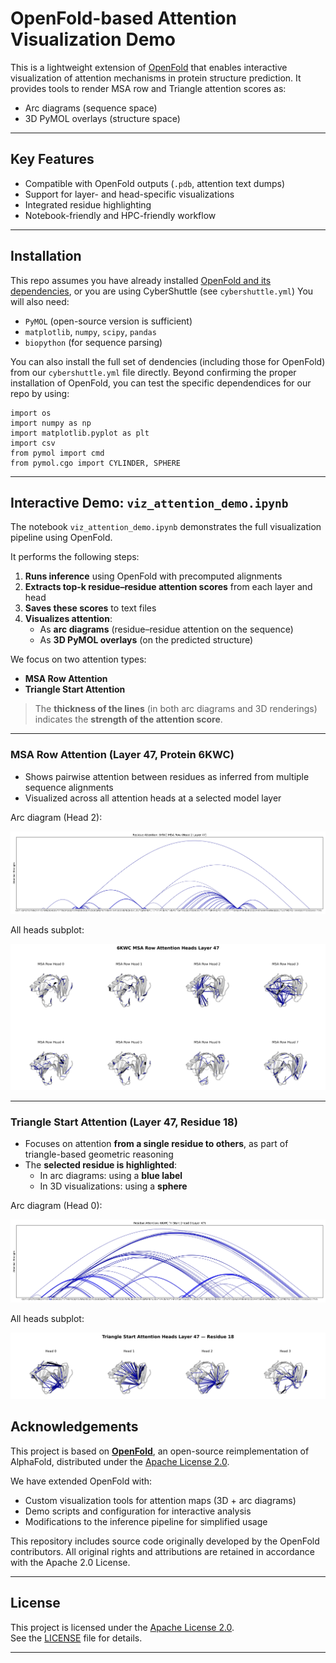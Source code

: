 # OpenFold-based Attention Visualization Demo

This is a lightweight extension of [OpenFold](https://github.com/aqlaboratory/openfold) that enables interactive visualization of attention mechanisms in protein structure prediction. It provides tools to render MSA row and Triangle attention scores as:

- Arc diagrams (sequence space)
- 3D PyMOL overlays (structure space)

---

## Key Features

- Compatible with OpenFold outputs (`.pdb`, attention text dumps)
- Support for layer- and head-specific visualizations
- Integrated residue highlighting
- Notebook-friendly and HPC-friendly workflow

---

## Installation

This repo assumes you have already installed [OpenFold and its dependencies](https://openfold.readthedocs.io/en/latest/Installation.html), or you are using CyberShuttle (see `cybershuttle.yml`)
You will also need:
- `PyMOL` (open-source version is sufficient)
- `matplotlib`, `numpy`, `scipy`, `pandas`
- `biopython` (for sequence parsing)

You can also install the full set of dendencies (including those for OpenFold) from our `cybershuttle.yml` file directly.
Beyond confirming the proper installation of OpenFold, you can test the specific dependendices for our repo by using:
```
import os
import numpy as np
import matplotlib.pyplot as plt
import csv
from pymol import cmd
from pymol.cgo import CYLINDER, SPHERE
```

---

## Interactive Demo: `viz_attention_demo.ipynb`

The notebook `viz_attention_demo.ipynb` demonstrates the full visualization pipeline using OpenFold.

It performs the following steps:

1. **Runs inference** using OpenFold with precomputed alignments
2. **Extracts top-k residue–residue attention scores** from each layer and head
3. **Saves these scores** to text files
4. **Visualizes attention**:
   - As **arc diagrams** (residue–residue attention on the sequence)
   - As **3D PyMOL overlays** (on the predicted structure)

We focus on two attention types:
- **MSA Row Attention**
- **Triangle Start Attention**

> The **thickness of the lines** (in both arc diagrams and 3D renderings) indicates the **strength of the attention score**.

---

### MSA Row Attention (Layer 47, Protein 6KWC)

- Shows pairwise attention between residues as inferred from multiple sequence alignments
- Visualized across all attention heads at a selected model layer

Arc diagram (Head 2):

![msa_row_arc](./outputs/attention_images_6KWC_demo_tri_18/msa_row_attention_plots/msa_row_head_2_layer_47_6KWC_arc.png)

All heads subplot:

![msa_row_subplot](./outputs/attention_images_6KWC_demo_tri_18/msa_row_attention_plots/msa_row_heads_layer_47_6KWC_subplot.png)

---

### Triangle Start Attention (Layer 47, Residue 18)

- Focuses on attention **from a single residue to others**, as part of triangle-based geometric reasoning
- The **selected residue is highlighted**:
  - In arc diagrams: using a **blue label**
  - In 3D visualizations: using a **sphere**

Arc diagram (Head 0):

![triangle_start_arc](./outputs/attention_images_6KWC_demo_tri_18/tri_start_attention_plots/tri_start_res_18_head_0_layer_47_6KWC_arc.png)

All heads subplot:

![triangle_start_subplot](./outputs/attention_images_6KWC_demo_tri_18/tri_start_attention_plots/triangle_start_residue_18_layer_47_6KWC_subplot.png)


## Acknowledgements

This project is based on [**OpenFold**](https://github.com/aqlaboratory/openfold), an open-source reimplementation of AlphaFold, distributed under the [Apache License 2.0](https://www.apache.org/licenses/LICENSE-2.0).

We have extended OpenFold with:
- Custom visualization tools for attention maps (3D + arc diagrams)
- Demo scripts and configuration for interactive analysis
- Modifications to the inference pipeline for simplified usage

This repository includes source code originally developed by the OpenFold contributors. All original rights and attributions are retained in accordance with the Apache 2.0 License.

---

## License

This project is licensed under the [Apache License 2.0](https://www.apache.org/licenses/LICENSE-2.0).  
See the [LICENSE](./LICENSE) file for details.

---
